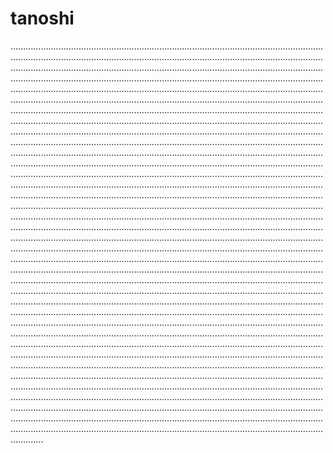 # tanoshi

.........................................................................................................................................................................................................................................................................................................................................................................................................................................................................................................................................................................................................................................................................................................................................................................................................................................................................................................................................................................................................................................................................................................................................................................................................................................................................................................................................................................................................................................................................................................................................................................................................................................................................................................................................................................................................................................................................................................................................................................................................................................................................................................................................................................................................................................................................................................................................................................................................................................................................................................................................................................................................................................................................................................................................................................................................................................................................................................................................................................................................................................................................................................................................................................................................................................................................................................................................................................................................................................................................................................................................................................................................................................................................................................................................................................................................................................................................................................................................................................................................................................................................................................................................................................................................................................................................................................................................................................................................................................................................................................................................................................................................................................................................................................................................................................................